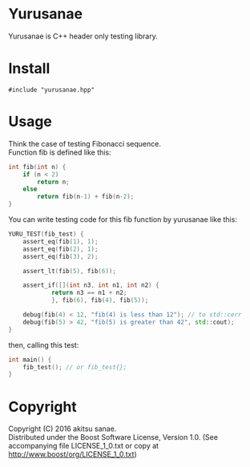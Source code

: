 # Yurusanae

Yurusanae is C++ header only testing library.  

# Install

`#include "yurusanae.hpp"`

# Usage

Think the case of testing Fibonacci sequence.  
Function fib is defined like this:
```cpp
int fib(int n) {
    if (n < 2)
        return n;
    else
        return fib(n-1) + fib(n-2);
}
```

You can write testing code for this fib function by yurusanae like this:
```cpp
YURU_TEST(fib_test) {
    assert_eq(fib(1), 1);
    assert_eq(fib(2), 1);
    assert_eq(fib(3), 2);

    assert_lt(fib(5), fib(6));

    assert_if([](int n3, int n1, int n2) {
            return n3 == n1 + n2;
            }, fib(6), fib(4), fib(5));

    debug(fib(4) < 12, "fib(4) is less than 12"); // to std::cerr
    debug(fib(5) > 42, "fib(5) is greater than 42", std::cout);
}
```

then, calling this test:
```cpp
int main() {
    fib_test(); // or fib_test{};
}
```

# Copyright
Copyright (C) 2016 akitsu sanae.  
Distributed under the Boost Software License, Version 1.0. 
(See accompanying file LICENSE_1_0.txt or copy at http://www.boost/org/LICENSE_1_0.txt)  


